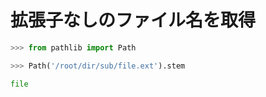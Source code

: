 # 拡張子なしのファイル名を取得

```python
>>> from pathlib import Path

>>> Path('/root/dir/sub/file.ext').stem

file
```

